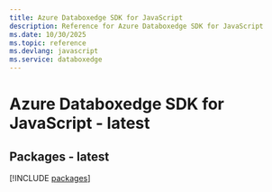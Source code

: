 ```yaml
---
title: Azure Databoxedge SDK for JavaScript
description: Reference for Azure Databoxedge SDK for JavaScript
ms.date: 10/30/2025
ms.topic: reference
ms.devlang: javascript
ms.service: databoxedge
---
```

# Azure Databoxedge SDK for JavaScript - latest
## Packages - latest
[!INCLUDE [packages](databoxedge-index.md)]